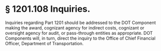 # § 1201.108   Inquiries.

Inquiries regarding Part 1201 should be addressed to the DOT Component making the award, cognizant agency for indirect costs, cognizant or oversight agency for audit, or pass-through entities as appropriate. DOT Components will, in turn, direct the inquiry to the Office of Chief Financial Officer, Department of Transportation.




